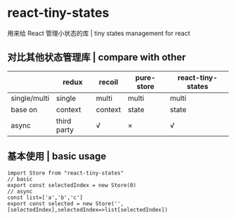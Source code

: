 # react-tiny-states

用来给 React 管理小状态的库 | tiny states management for react 

## 对比其他状态管理库 | compare with other

|   | redux | recoil | pure-store | react-tiny-states |
|---|---|---|---|---|
| single/multi | single | multi | multi | multi |
| base on | context | context | state | state |
| async | third party | √ | × | √ |

## 基本使用 | basic usage

```
import Store from "react-tiny-states"
// basic
export const selectedIndex = new Store(0)
// async
const list=['a','b','c']
export const selected = new Store('',[selectedIndex],selectedIndex=>list[selectedIndex])

```